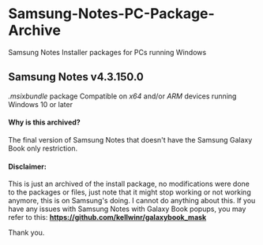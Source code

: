 # Samsung-Notes-PC-Package-Archive
Samsung Notes Installer packages for PCs running Windows

## **Samsung Notes v4.3.150.0**
_.msixbundle_ package
Compatible on _x64_ and/or _ARM_ devices running Windows 10 or later

#### **Why is this archived?**
The final version of Samsung Notes that doesn't have the Samsung Galaxy Book only restriction.

#### **Disclaimer:**
This is just an archived of the install package, no modifications were done to the packages or files, just note that it might stop working or not working anymore, this is on Samsung's doing. I cannot do anything about this. 
If you have any issues with Samsung Notes with Galaxy Book popups, you may refer to this:
**https://github.com/kellwinr/galaxybook_mask**

Thank you.
